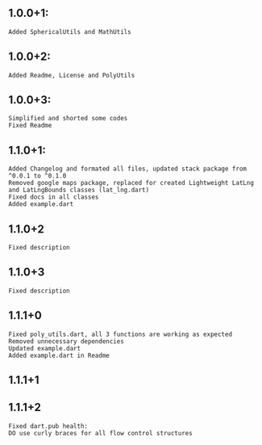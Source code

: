 ## 1.0.0+1:
    Added SphericalUtils and MathUtils

## 1.0.0+2:
    Added Readme, License and PolyUtils

## 1.0.0+3:
    Simplified and shorted some codes
    Fixed Readme

## 1.1.0+1:
    Added Changelog and formated all files, updated stack package from ^0.0.1 to ^0.1.0
    Removed google maps package, replaced for created Lightweight LatLng and LatLngBounds classes (lat_lng.dart)
    Fixed docs in all classes
    Added example.dart

## 1.1.0+2
    Fixed description

## 1.1.0+3
    Fixed description

## 1.1.1+0
    Fixed poly_utils.dart, all 3 functions are working as expected
    Removed unnecessary dependencies
    Updated example.dart
    Added example.dart in Readme

## 1.1.1+1
## 1.1.1+2
    Fixed dart.pub health:
    DO use curly braces for all flow control structures
